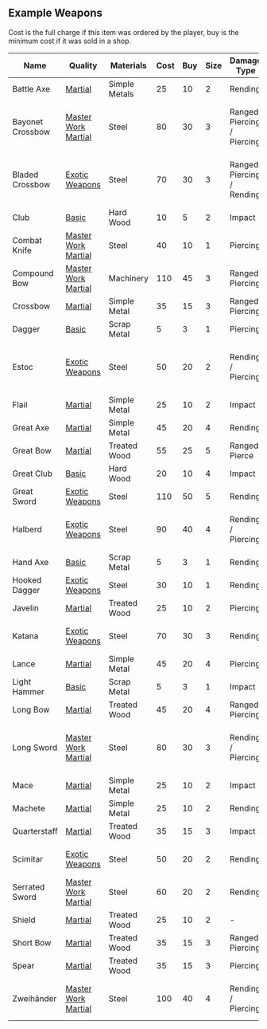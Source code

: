 ## Example Weapons
Cost is the full charge if this item was ordered by the player, buy is the minimum cost if it was sold in a shop.

| Name             | Quality                                      | Materials     | Cost | Buy | Size | Damage Type                | Damage Bonus | Traits                                                                                                   |
| ---------------- | -------------------------------------------- | ------------- | ---- | --- | ---- | -------------------------- | ------------ | -------------------------------------------------------------------------------------------------------- |
| Battle Axe       | [Martial](Weapons#Martial)                   | Simple Metals | 25   | 10  | 2    | Rending                    | +3 (+4)      | [Hand and a Half](Weapon-Traits#Hand%20and%20a%20Half)                                                   |
| Bayonet Crossbow | [Master Work Martial](Weapons#Master%20Work) | Steel         | 80   | 30  | 3    | Ranged Piercing / Piercing | +6 (+4)      | [Crossbow](Weapon-Traits#Crossbow) and [Multiple Damage Types](Weapon-Traits#Multiple%20Damage%20Types)  |
| Bladed Crossbow  | [Exotic Weapons](Weapons#Exotic)             | Steel         | 70   | 30  | 3    | Ranged Piercing / Rending  | +6 (+4)      | [Crossbow](Weapon-Traits#Crossbow) and [Multiple Damage Types](Weapon-Traits#Multiple%20Damage%20Types)  |
| Club             | [Basic](Weapons#Basic)                       | Hard Wood     | 10   | 5   | 2    | Impact                     | +1           | -                                                                                                        |
| Combat Knife     | [Master Work Martial](Weapons#Master%20Work) | Steel         | 40   | 10  | 1    | Piercing                   | +2           | [Perfect](Weapon-Traits#Perfect)                                                                         |
| Compound Bow     | [Master Work Martial](Weapons#Master%20Work) | Machinery     | 110  | 45  | 3    | Ranged Piercing            | +5           | [Bow](Weapon-Traits#Bow), [Lethal](Weapon-Traits#Lethal)                                                 |
| Crossbow         | [Martial](Weapons#Martial)                   | Simple Metal  | 35   | 15  | 3    | Ranged Piercing            | +6           | [Crossbow](Weapon-Traits#Crossbow)                                                                       |
| Dagger           | [Basic](Weapons#Basic)                       | Scrap Metal   | 5    | 3   | 1    | Piercing                   | +0           | -                                                                                                        |
| Estoc            | [Exotic Weapons](Weapons#Exotic)             | Steel         | 50   | 20  | 2    | Rending / Piercing         | +3           | [Balanced](Weapon-Traits#Balanced), and [Multiple Damage Types](Weapon-Traits#Multiple%20Damage%20Types) |
| Flail            | [Martial](Weapons#Martial)                   | Simple Metal  | 25   | 10  | 2    | Impact                     | +3           | [Momentum](Weapon-Traits#Momentum)                                                                       |
| Great Axe        | [Martial](Weapons#Martial)                   | Simple Metal  | 45   | 20  | 4    | Rending                    | +6           | [Lethal](Weapon-Traits#Lethal)                                                                           |
| Great Bow        | [Martial](Weapons#Martial)                   | Treated Wood  | 55   | 25  | 5    | Ranged Pierce              | +6           | [Bow](Weapon-Traits#Bow)                                                                                 |
| Great Club       | [Basic](Weapons#Basic)                       | Hard Wood     | 20   | 10  | 4    | Impact                     | +3           | -                                                                                                        |
| Great Sword      | [Exotic Weapons](Weapons#Exotic)             | Steel         | 110  | 50  | 5    | Rending                    | +9           | [Overweight](Weapon-Traits#Overweight)                                                                   |
| Halberd          | [Exotic Weapons](Weapons#Exotic)             | Steel         | 90   | 40  | 4    | Rending / Piercing         | +5           | [Reach](Weapon-Traits#Reach), and [Multiple Damage Types](Weapon-Traits#Multiple%20Damage%20Types)       |
| Hand Axe         | [Basic](Weapons#Basic)                       | Scrap Metal   | 5    | 3   | 1    | Rending                    | +0           | -                                                                                                        |
| Hooked Dagger    | [Exotic Weapons](Weapons#Exotic)             | Steel         | 30   | 10  | 1    | Rending                    | +2           | [Penetrating](Weapon-Traits#Penetrating)                                                                 |
| Javelin          | [Martial](Weapons#Martial)                   | Treated Wood  | 25   | 10  | 2    | Piercing                   | +3           | [Throwable](Weapon-Traits#Throwable)                                                                     |
| Katana           | [Exotic Weapons](Weapons#Exotic)             | Steel         | 70   | 30  | 3    | Rending                    | +5           | [Lethal](Weapon-Traits#Lethal), and [Deadly Draw](Weapon-Traits#Deadly%20Draw)                           |
| Lance            | [Martial](Weapons#Martial)                   | Simple Metal  | 45   | 20  | 4    | Piercing                   | +5           | [Reach](Weapon-Traits#Reach)                                                                             |
| Light Hammer     | [Basic](Weapons#Basic)                       | Scrap Metal   | 5    | 3   | 1    | Impact                     | +0           | -                                                                                                        |
| Long Bow         | [Martial](Weapons#Martial)                   | Treated Wood  | 45   | 20  | 4    | Ranged Piercing            | +5           | [Bow](Weapon-Traits#Bow)                                                                                 |
| Long Sword       | [Master Work Martial](Weapons#Master%20Work) | Steel         | 80   | 30  | 3    | Rending / Piercing         | +4           | [Balanced](Weapon-Traits#Balanced), and [Multiple Damage Types](Weapon-Traits#Multiple%20Damage%20Types) |
| Mace             | [Martial](Weapons#Martial)                   | Simple Metal  | 25   | 10  | 2    | Impact                     | +3           | [Lethal](Weapon-Traits#Lethal)                                                                           |
| Machete          | [Martial](Weapons#Martial)                   | Simple Metal  | 25   | 10  | 2    | Rending                    | +3           | [Balanced](Weapon-Traits#Balanced)                                                                       |
| Quarterstaff     | [Martial](Weapons#Martial)                   | Treated Wood  | 35   | 15  | 3    | Impact                     | +4           | [Balanced](Weapon-Traits#Balanced)                                                                       |
| Scimitar         | [Exotic Weapons](Weapons#Exotic)             | Steel         | 50   | 20  | 2    | Rending                    | +3           | [Balanced](Weapon-Traits#Balanced), and [Momentum](Weapon-Traits#Momentum)                               |
| Serrated Sword   | [Master Work Martial](Weapons#Master%20Work) | Steel         | 60   | 20  | 2    | Rending                    | +3           | [Penetrating](Weapon-Traits#Penetrating)                                                                 |
| Shield           | [Martial](Weapons#Martial)                   | Treated Wood  | 25   | 10  | 2    | -                          | -            | [Shield](Weapon-Traits#Shield)                                                                           |
| Short Bow        | [Martial](Weapons#Martial)                   | Treated Wood  | 35   | 15  | 3    | Ranged Piercing            | +4           | [Bow](Weapon-Traits#Bow)                                                                                 |
| Spear            | [Martial](Weapons#Martial)                   | Treated Wood  | 35   | 15  | 3    | Piercing                   | +4           | [Reach](Weapon-Traits#Reach)                                                                             |
| Zweihänder       | [Master Work Martial](Weapons#Master%20Work) | Steel         | 100  | 40  | 4    | Rending / Piercing         | +5           | [Reach](Weapon-Traits#Reach), and [Multiple Damage Types](Weapon-Traits#Multiple%20Damage%20Types)       |

